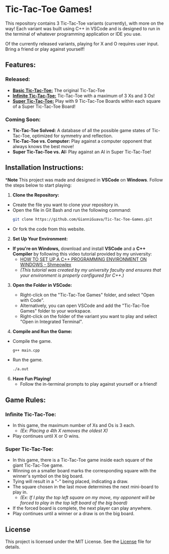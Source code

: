 # Tic-Tac-Toe Games!
This repository contains 3 Tic-Tac-Toe variants (currently), with more on the way!
Each variant was built using C++ in VSCode and is designed to run in the terminal of whatever programming application or IDE you use.

Of the currently released variants, playing for X and O requires user input. Bring a friend or play against yourself!

## Features:
### Released:
- [**Basic Tic-Tac-Toe:**](./Basic%20text-based%20Tic-Tac-Toe) The original Tic-Tac-Toe
- [**Infinite Tic-Tac-Toe:**](./Infinite%20Tic-Tac-Toe) Tic-Tac-Toe with a maximum of 3 Xs and 3 Os!
- [**Super Tic-Tac-Toe:**](./Super%20Tic-Tac-Toe) Play with 9 Tic-Tac-Toe Boards within each square of a Super Tic-Tac-Toe Board!


### Coming Soon:
- **Tic-Tac-Toe Solved:** A database of all the possible game states of Tic-Tac-Toe, optimized for symmetry and reflection.
- **Tic-Tac-Toe vs. Computer:** Play against a computer opponent that always knows the best move!
- **Super Tic-Tac-Toe vs. AI:** Play against an AI in Super Tic-Tac-Toe!

## Installation Instructions:
***Note** This project was made and designed in **VSCode** on **Windows**. Follow the steps below to start playing:

1. **Clone the Repository:**
  - Create the file you want to clone your repository in.
  - Open the file in Git Bash and run the following command:
    ```bash
    git clone https://github.com/GianniGuava/Tic-Tac-Toe-Games.git
    ```
  - Or fork the code from this website.
    
2. **Set Up Your Environment:**
  - **If you're on Windows,** download and install **VSCode** and a **C++ Compiler** by following this video tutorial provided by my university:
    - [HOW TO SET UP A C++ PROGRAMMING ENVIRONMENT ON WINDOWS - Shmeowlex](https://www.youtube.com/watch?v=z9pl-0shPTs)
    - *(This tutorial was created by my university faculty and ensures that your environment is properly configured for C++.)*
   
3. **Open the Folder in VSCode:**
   - Right-click on the "Tic-Tac-Toe Games" folder, and select "Open with Code".
   - Alternatively, you can open VSCode and add the "Tic-Tac-Toe Games" folder to your workspace.
   - Right-click on the folder of the variant you want to play and select "Open in Integrated Terminal".
     
5. **Compile and Run the Game:**
  - Compile the game.
     ```bash
     g++ main.cpp
     ```
  - Run the game.
     ```bash
     ./a.out
     ```
6. **Have Fun Playing!**
   - Follow the in-terminal prompts to play against yourself or a friend!

## Game Rules:
### Infinite Tic-Tac-Toe:
  - In this game, the maximum number of Xs and Os is 3 each.
    - *(Ex: Placing a 4th X removes the oldest X)*
  - Play continues until X or O wins.

### Super Tic-Tac-Toe:
  - In this game, there is a Tic-Tac-Toe game inside each square of the giant Tic-Tac-Toe game.
  - Winning on a smaller board marks the corresponding square with the winner's symbol on the big board.
  - Tying will result in a "-" being placed, indicating a draw.
  - The square chosen in the last move determines the next mini-board to play in.
    - *(Ex: If I play the top left square on my move, my opponent will be forced to play in the top left board of the big board)*
  - If the forced board is complete, the next player can play anywhere.
  - Play continues until a winner or a draw is on the big board.

## License
This project is licensed under the MIT License. See the [License](LICENSE.txt) file for details.
